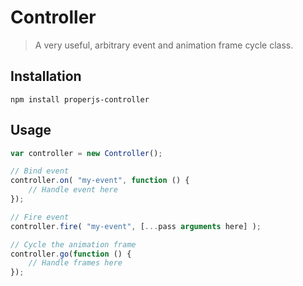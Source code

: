 Controller
==========

> A very useful, arbitrary event and animation frame cycle class.



## Installation

```shell
npm install properjs-controller
```


## Usage
```javascript
var controller = new Controller();

// Bind event
controller.on( "my-event", function () {
    // Handle event here
});

// Fire event
controller.fire( "my-event", [...pass arguments here] );

// Cycle the animation frame
controller.go(function () {
    // Handle frames here
});
```
